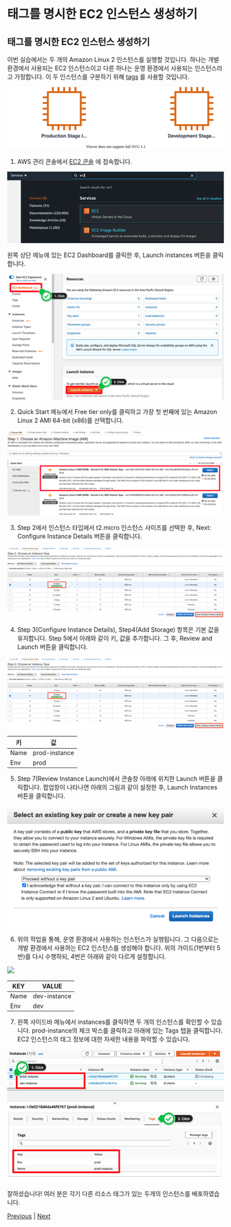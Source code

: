 # 태그를 명시한 EC2 인스턴스 생성하기

## 태그를 명시한 EC2 인스턴스 생성하기
이번 실습에서는 두 개의 Amazon Linux 2 인스턴스를 실행할 것입니다. 하나는 개발 환경에서 사용되는 EC2 인스턴스이고 다른 하나는 운영 환경에서 사용되는 인스턴스라고 가정합니다. 이 두 인스턴스를 구분하기 위해 [tags](https://docs.aws.amazon.com/general/latest/gr/aws_tagging.html) 를 사용할 것입니다.

![](../../images/two-ec2-instances.svg)

1. AWS 관리 콘솔에서 [EC2 콘솔](https://console.aws.amazon.com/ec2/v2/home) 에 접속합니다.

![](../../images/iam-1-01.png)

왼쪽 상단 메뉴에 있는 EC2 Dashboard를 클릭한 후, Launch instances 버튼을 클릭합니다.

![](../../images/ec2-lab-03.png)

2. Quick Start 메뉴에서 Free tier only를 클릭하고 가장 첫 번째에 있는 Amazon Linux 2 AMI 64-bit (x86)를 선택합니다.

![](../../images/ec2-lab-04.png)

3. Step 2에서 인스턴스 타입에서 t2.micro 인스턴스 사이즈를 선택한 후, Next: Configure Instance Details 버튼을 클릭합니다.

![](../../images/iam-1-ec2.png)

4. Step 3(Configure Instance Details), Step4(Add Storage) 항목은 기본 값을 유지합니다. Step 5에서 아래와 같이 키, 값을 추가합니다. 그 후, Review and Launch 버튼을 클릭합니다.

![](../../images/iam-1-ec2.png)

키 | 값
--- | ---
Name | prod-instance
Env | prod

5. Step 7(Review Instance Launch)에서 콘솔창 아래에 위치한 Launch 버튼을 클릭합니다. 팝업창이 나타나면 아래의 그림과 같이 설정한 후, Launch Instances 버튼을 클릭합니다.

![](../../images/iam-1-03.png)

6. 위의 작업을 통해, 운영 환경에서 사용하는 인스턴스가 실행됩니다. 그 다음으로는 개발 환경에서 사용하는 EC2 인스턴스를 생성해야 합니다. 위의 가이드(1번부터 5번)를 다시 수행하되, 4번은 아래와 같이 다르게 설정합니다.

![](../images/iam-1-04.png)

KEY | VALUE
--- | -----
Name | dev-instance
Env | dev

7. 왼쪽 사이드바 메뉴에서 instances를 클릭하면 두 개의 인스턴스를 확인할 수 있습니다. prod-instance의 체크 박스를 클릭하고 아래에 있는 Tags 탭을 클릭합니다. EC2 인스턴스의 태그 정보에 대한 자세한 내용을 파악할 수 있습니다.

![](../../images/iam-1-05.png)

잘하셨습니다! 여러 분은 각기 다른 리소스 태그가 있는 두개의 인스턴스를 배포하였습니다.

[Previous](../iam.md) | [Next](./2-iam.md)
